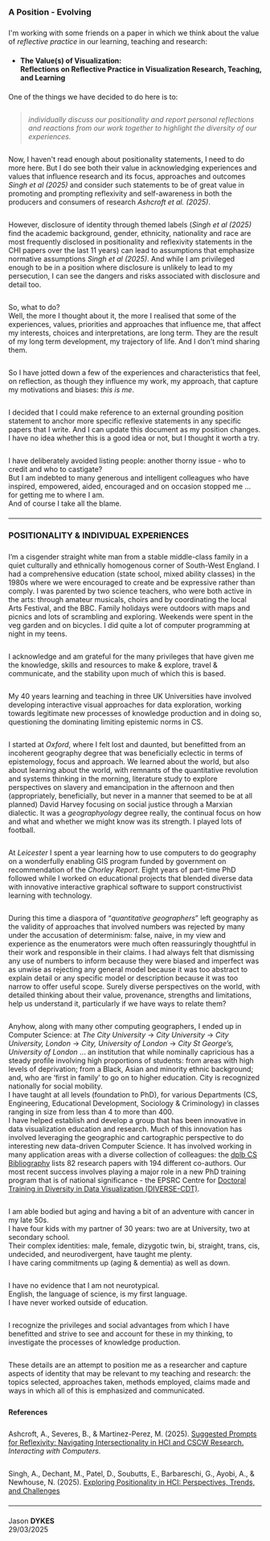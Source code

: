 ### A Position - Evolving

<style>
    img {margin:4px; padding:2px; border:1px dashed #e0e0e0}
    p {padding-top:0.5em; padding-bottom:0.5em}
    h1 a {display:none}
    .footer {color:rgba(0,0,0,0) !important; font-size:0px}
    .footer a {color:rgba(0,0,0,0) !important; font-size:0px}
    .footer #text {display:none !important; font-size:0px}
    .footer a {display:none !important; font-size:0px}
</style>

I'm working with some friends on a paper in which we think about the value of _reflective practice_ in our learning, teaching and research:

 * **The Value(s) of Visualization:<br/>Reflections on Reflective Practice in Visualization Research, Teaching, and Learning**

One of the things we have decided to do here is to:

> _individually discuss our positionality and report personal reflections and reactions from our work together to highlight the diversity of our experiences._

Now, I haven't read enough about positionality statements, I need to do more here.
But I do see both their value in acknowledging experiences and values that influence research and its focus, approaches and outcomes _Singh et al (2025)_ 
and consider such statements to be of great value in promoting and prompting reflexivity and self-awareness in both the producers and consumers of research _Ashcroft et al. (2025)_.

However, disclosure of identity through themed labels (_Singh et al (2025)_ find the academic background, gender, ethnicity, nationality and race are most frequently disclosed in positionality and reflexivity statements in the CHI papers over the last 11 years) can lead to assumptions that emphasize normative assumptions _Singh et al (2025)_.
And while I am privileged enough to be in a position where disclosure is unlikely to lead to my persecution, I can see the dangers and risks associated with disclosure and detail too. 

So, what to do?<br/>
Well, the more I thought about it, the more I realised that some of the experiences, values, priorities and approaches that influence me, that affect my interests, choices and interpretations, are long term.
They are the result of my long term development, my trajectory of life.
And I don't mind sharing them.

So I have jotted down a few of the experiences and characteristics that feel, on reflection, as though they influence my work, my approach, that capture my motivations and biases: _this is me_. 

I decided that I could make reference to an external grounding position statement to anchor more specific reflexive statements in any specific papers that I write. And I can update this document as my position changes.<br/>
I have no idea whether this is a good idea or not, but I thought it worth a try.

I have deliberately avoided listing people: another thorny issue - who to credit and who to castigate?<br/>
But I am indebted to many generous and intelligent colleagues who have inspired, empowered, aided, encouraged and on occasion stopped me ... for getting me to where I am.<br/>
And of course I take all the blame.

---

### POSITIONALITY &amp; INDIVIDUAL EXPERIENCES

I’m a cisgender straight white man from a stable middle-class family in a quiet culturally and ethnically homogenous corner of South-West England. I had a comprehensive education (state school, mixed ability classes) in the 1980s where we were encouraged to create and be expressive rather than comply. I was parented by two science teachers, who were both active in the arts: through amateur musicals, choirs and by coordinating the local Arts Festival, and the BBC. Family holidays were outdoors with maps and picnics and lots of scrambling and exploring. Weekends were spent in the veg garden and on bicycles. I did quite a lot of computer programming at night in my teens.

I acknowledge and am grateful for the many privileges that have given me the knowledge, skills and resources to make & explore, travel & communicate, and the stability upon much of which this is based.

My 40 years learning and teaching in three UK Universities
have involved  developing interactive visual approaches for data exploration, working towards legitimate new processes of knowledge production and in doing so, questioning the dominating limiting epistemic norms in CS.

I started at _Oxford_, where I felt lost and daunted, but benefitted from an incoherent geography degree that was beneficially eclectic in terms of epistemology, focus and approach. We learned about the world, but also about learning about the world, with remnants of the quantitative revolution and systems thinking in the morning, literature study to explore perspectives on slavery and emancipation in the afternoon and then (appropriately, beneficially, but never in a manner that seemed to be at all planned) David Harvey focusing on social justice through a Marxian dialectic. It was a _geographyology_ degree really, the continual focus on how and what and whether we might know was its strength. I played lots of football. 

At _Leicester_ I spent a year learning how to use computers to do geography on a wonderfully enabling GIS program funded by government on recommendation of the _Chorley Report_. Eight years of part-time PhD followed while I worked on educational projects that blended diverse data with innovative interactive graphical software to support constructivist learning with technology. 

During this time a diaspora of “_quantitative geographers_” left geography as the validity of approaches that involved numbers was rejected by many under the accusation of determinism: false, naive, in my view and experience as the enumerators were much often reassuringly thoughtful in their work and responsible in their claims. I had always felt that dismissing any use of numbers to inform because they were biased and imperfect was as unwise as rejecting any general model because it was too abstract to explain detail or any specific model or description because it was too narrow to offer useful scope. Surely diverse perspectives on the world, with detailed thinking about their value, provenance, strengths and limitations, help us understand it, particularly if we have ways to relate them?

Anyhow, along with many other computing geographers, I ended up in Computer Science: at _The City University_ -> _City University_ -> _City University, London_ -> _City, University of London_ -> _City St George’s, University of London_  ... an institution that while nominally capricious has a steady profile involving high proportions of students: from areas with high levels of deprivation; from a Black, Asian and minority ethnic background; and, who are ‘first in family’ to go on to higher education. City is recognized nationally for social mobility.<br/>
I have taught at all levels (foundation to PhD), for various Departments (CS, Engineering, Educational Development, Sociology & Criminology) in classes ranging in size from less than 4 to more than 400.<br/>
I have helped establish and develop a group that has been innovative in data visualization education and research. Much of this innovation has involved leveraging the geographic and cartographic perspective to do interesting new data-driven Computer Science. It has involved working in many application areas with a diverse collection of colleagues: the [dplb CS Bibliography](https://dblp.org/pid/34/5069.html) lists 82 research papers with 194 different co-authors.
Our most recent success involves playing a major role in a new PhD training program that is of national significance - the EPSRC Centre for [Doctoral Training in Diversity in Data Visualization (DIVERSE-CDT)](https://diverse-cdt.ac.uk).

I am able bodied but aging and having a bit of an adventure with cancer in my late 50s.<br/>
I have four kids with my partner of 30 years: two are at University, two at secondary school.<br/>
Their complex identities: male, female, dizygotic twin, bi, straight, trans, cis, undecided, and neurodivergent, have taught me plenty. <br/>
I have caring commitments up (aging &amp; dementia) as well as down.

I have no evidence that I am not neurotypical.<br/>
English, the language of science, is my first language.<br/>
I have never worked outside of education.

I recognize the privileges and social advantages from which I have benefitted and strive to see and account for these in my thinking, to investigate the processes of knowledge production. 

These details are an attempt to position me as a researcher and capture aspects of identity that may be relevant to my teaching and research: the topics selected, approaches taken, methods employed, claims made and ways in which all of this is emphasized and communicated.  


#### References

Ashcroft, A., Severes, B., & Martinez-Perez, M. (2025).
[Suggested Prompts for Reflexivity: Navigating Intersectionality in HCI and CSCW Research.](https://discovery.ucl.ac.uk/id/eprint/10205865/1/chi25-197.pdf)
_Interacting with Computers_.

Singh, A., Dechant, M., Patel, D., Soubutts, E., Barbareschi, G., Ayobi, A., & Newhouse, N. (2025).
[Exploring Positionality in HCI: Perspectives, Trends, and Challenges](https://academic.oup.com/iwc/advance-article-pdf/doi/10.1093/iwc/iwaf007/62340873/iwaf007.pdf)

---

Jason **DYKES**<br/>
29/03/2025